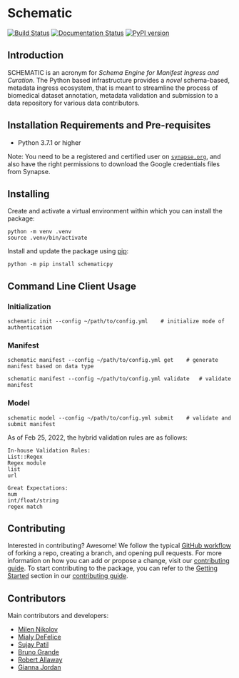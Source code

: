 # Schematic
[![Build Status](https://img.shields.io/endpoint.svg?url=https%3A%2F%2Factions-badge.atrox.dev%2FSage-Bionetworks%2Fschematic%2Fbadge%3Fref%3Ddevelop&style=flat)](https://actions-badge.atrox.dev/Sage-Bionetworks/schematic/goto?ref=develop) [![Documentation Status](https://readthedocs.org/projects/sage-schematic/badge/?version=develop)](https://sage-schematic.readthedocs.io/en/develop/?badge=develop) [![PyPI version](https://badge.fury.io/py/schematicpy.svg)](https://badge.fury.io/py/schematicpy)

## Introduction

SCHEMATIC is an acronym for _Schema Engine for Manifest Ingress and Curation_. The Python based infrastructure provides a _novel_ schema-based, metadata ingress ecosystem, that is meant to streamline the process of biomedical dataset annotation, metadata validation and submission to a data repository for various data contributors.

## Installation Requirements and Pre-requisites

* Python 3.7.1 or higher

Note: You need to be a registered and certified user on [`synapse.org`](https://www.synapse.org/), and also have the right permissions to download the Google credentials files from Synapse.

## Installing

Create and activate a virtual environment within which you can install the package:

```
python -m venv .venv
source .venv/bin/activate
```

Install and update the package using [pip](https://pip.pypa.io/en/stable/quickstart/):

```
python -m pip install schematicpy
```

## Command Line Client Usage

### Initialization

```
schematic init --config ~/path/to/config.yml    # initialize mode of authentication
```

### Manifest

```
schematic manifest --config ~/path/to/config.yml get    # generate manifest based on data type
```

```
schematic manifest --config ~/path/to/config.yml validate   # validate manifest
```

### Model

```
schematic model --config ~/path/to/config.yml submit    # validate and submit manifest
```


As of Feb 25, 2022, the hybrid validation rules are as follows:

    In-house Validation Rules:
    List::Regex
    Regex module
    list
    url

    Great Expectations:
    num
    int/float/string
    regex match

## Contributing

Interested in contributing? Awesome! We follow the typical [GitHub workflow](https://guides.github.com/introduction/flow/) of forking a repo, creating a branch, and opening pull requests. For more information on how you can add or propose a change, visit our [contributing guide](CONTRIBUTION.md). To start contributing to the package, you can refer to the [Getting Started](CONTRIBUTION.md#getting-started) section in our [contributing guide](CONTRIBUTION.md).

## Contributors

Main contributors and developers:

- [Milen Nikolov](https://github.com/milen-sage)
- [Mialy DeFelice](https://github.com/mialy-defelice)
- [Sujay Patil](https://github.com/sujaypatil96)
- [Bruno Grande](https://github.com/BrunoGrandePhD)
- [Robert Allaway](https://github.com/allaway)
- [Gianna Jordan](https://github.com/giajordan)
